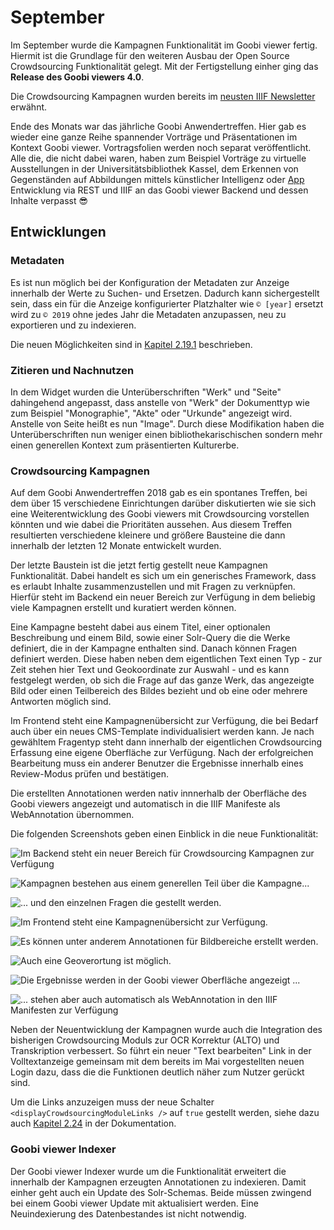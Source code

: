 # September

Im September wurde die Kampagnen Funktionalität im Goobi viewer fertig. Hiermit ist die Grundlage für den weiteren Ausbau der Open Source Crowdsourcing Funktionalität gelegt. Mit der Fertigstellung einher ging das **Release des Goobi viewers 4.0**.

Die Crowdsourcing Kampagnen wurden bereits im [neusten IIIF Newsletter](https://iiif.io/news/2019/10/02/newsletter/#crowdsourcing-campaigns-with-the-goobi-viewer) erwähnt.

Ende des Monats war das jährliche Goobi Anwendertreffen. Hier gab es wieder eine ganze Reihe spannender Vorträge und Präsentationen im Kontext Goobi viewer. Vortragsfolien werden noch separat veröffentlicht. Alle die, die nicht dabei waren, haben zum Beispiel Vorträge zu virtuelle Ausstellungen in der Universitätsbibliothek Kassel, dem Erkennen von Gegenständen auf Abbildungen mittels künstlicher Intelligenz oder [App](https://github.com/atopion/cuby) Entwicklung via REST und IIIF an das Goobi viewer Backend und dessen Inhalte verpasst :sunglasses:&#x20;

## Entwicklungen

### Metadaten

Es ist nun möglich bei der Konfiguration der Metadaten zur Anzeige innerhalb der Werte zu Suchen- und Ersetzen. Dadurch kann sichergestellt sein, dass ein für die Anzeige konfigurierter Platzhalter wie `© [year]` ersetzt wird zu `© 2019` ohne jedes Jahr die Metadaten anzupassen, neu zu exportieren und zu indexieren.&#x20;

Die neuen Möglichkeiten sind in [Kapitel 2.19.1](https://docs.intranda.com/goobi-viewer-de/2/2.19/2.19.1) beschrieben.

### Zitieren und Nachnutzen

In dem Widget wurden die Unterüberschriften "Werk" und "Seite" dahingehend angepasst, dass anstelle von "Werk" der Dokumenttyp wie zum Beispiel "Monographie", "Akte" oder "Urkunde" angezeigt wird. Anstelle von Seite heißt es nun "Image". Durch diese Modifikation haben die Unterüberschriften nun weniger einen bibliothekarischischen sondern mehr einen generellen Kontext zum präsentierten Kulturerbe.

### Crowdsourcing Kampagnen

Auf dem Goobi Anwendertreffen 2018 gab es ein spontanes Treffen, bei dem über 15 verschiedene Einrichtungen darüber diskutierten wie sie sich eine Weiterentwicklung des Goobi viewers mit Crowdsourcing vorstellen könnten und wie dabei die Prioritäten aussehen. Aus diesem Treffen resultierten verschiedene kleinere und größere Bausteine die dann innerhalb der letzten 12 Monate entwickelt wurden.

Der letzte Baustein ist die jetzt fertig gestellt neue Kampagnen Funktionalität. Dabei handelt es sich um ein generisches Framework, dass es erlaubt Inhalte zusammenzustellen und mit Fragen zu verknüpfen. Hierfür steht im Backend ein neuer Bereich zur Verfügung in dem beliebig viele Kampagnen erstellt und kuratiert werden können.

Eine Kampagne besteht dabei aus einem Titel, einer optionalen Beschreibung und einem Bild, sowie einer Solr-Query die die Werke definiert, die in der Kampagne enthalten sind. Danach können Fragen definiert werden. Diese haben neben dem eigentlichen Text einen Typ - zur Zeit stehen hier Text und Geokoordinate zur Auswahl - und es kann festgelegt werden, ob sich die Frage auf das ganze Werk, das angezeigte Bild oder einen Teilbereich des Bildes bezieht und ob eine oder mehrere Antworten möglich sind.

Im Frontend steht eine Kampagnenübersicht zur Verfügung, die bei Bedarf auch über ein neues CMS-Template individualisiert werden kann. Je nach gewähltem Fragentyp steht dann innerhalb der eigentlichen Crowdsourcing Erfassung eine eigene Oberfläche zur Verfügung. Nach der erfolgreichen Bearbeitung muss ein anderer Benutzer die Ergebnisse innerhalb eines Review-Modus prüfen und bestätigen.

Die erstellten Annotationen werden nativ innnerhalb der Oberfläche des Goobi viewers angezeigt und automatisch in die IIIF Manifeste als WebAnnotation übernommen.

Die folgenden Screenshots geben einen Einblick in die neue Funktionalität:

![Im Backend steht ein neuer Bereich für Crowdsourcing Kampagnen zur Verfügung](../.gitbook/assets/2019-09-campaigns\_1.png)

![Kampagnen bestehen aus einem generellen Teil über die Kampagne...](../.gitbook/assets/2019-09-campaigns\_2.png)

![... und den einzelnen Fragen die gestellt werden.](../.gitbook/assets/2019-09-campaigns\_3.png)

![Im Frontend steht eine Kampagnenübersicht zur Verfügung.](../.gitbook/assets/2019-09-campaigns\_4.png)

![Es können unter anderem Annotationen für Bildbereiche erstellt werden.](../.gitbook/assets/2019-09-campaigns\_5.png)

![Auch eine Geoverortung ist möglich.](../.gitbook/assets/2019-09-campaigns\_6.png)

![Die Ergebnisse werden in der Goobi viewer Oberfläche angezeigt ...](../.gitbook/assets/2019-09-campaigns\_8.png)

![... stehen aber auch automatisch als WebAnnotation in den IIIF Manifesten zur Verfügung](../.gitbook/assets/2019-09-campaigns\_7.png)

Neben der Neuentwicklung der Kampagnen wurde auch die Integration des bisherigen Crowdsourcing Moduls zur OCR Korrektur (ALTO) und Transkription verbessert. So führt ein neuer "Text bearbeiten" Link in der Volltextanzeige gemeinsam mit dem bereits im Mai vorgestellten neuen Login dazu, dass die die Funktionen deutlich näher zum Nutzer gerückt sind.

Um die Links anzuzeigen muss der neue Schalter `<displayCrowdsourcingModuleLinks />` auf `true` gestellt werden, siehe dazu auch [Kapitel 2.24](https://docs.intranda.com/goobi-viewer-de/2/2.24) in der Dokumentation.

### Goobi viewer Indexer

Der Goobi viewer Indexer wurde um die Funktionalität erweitert die innerhalb der Kampagnen erzeugten Annotationen zu indexieren. Damit einher geht auch ein Update des Solr-Schemas. Beide müssen zwingend bei einem Goobi viewer Update mit aktualisiert werden. Eine Neuindexierung des Datenbestandes ist nicht notwendig.

